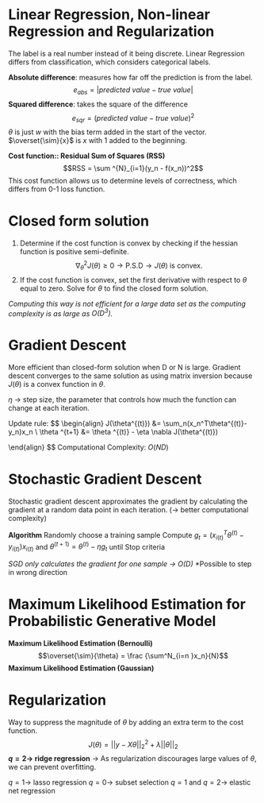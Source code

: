 # Linear Regression, Non-linear Regression and Regularization

The label is a real number instead of it being discrete.
Linear Regression differs from classification, which considers categorical labels.

**Absolute difference**: measures how far off the prediction is from the label.
$$e_{abs} = |predicted \text{ }value - true \text{ } value| $$
**Squared difference**: takes the square of the difference
$$e_{sqr} = (predicted \ value - true \ value)^2 $$
$\theta$ is just $w$ with the bias term added in the start of the vector.
$\overset{\sim}{x}$ is $x$ with 1 added to the beginning.

**Cost function:: Residual Sum of Squares (RSS)**
$$RSS = \sum ^{N}_{i=1}(y_n - f(x_n))^2$$
This cost function allows us to determine levels of correctness, which differs from 0-1 loss function.

# Closed form solution

1. Determine if the cost function is convex by checking if the hessian function is positive semi-definite.
$$\nabla^2_{\theta}J(\theta) \geq 0 \rightarrow \text{P.S.D} \rightarrow \text{$J(\theta)$ is convex.}$$
2. If the cost function is convex, set the first derivative with respect to $\theta$ equal to zero. Solve for $\theta$ to find the closed form solution.

*Computing this way is not efficient for a large data set as the computing complexity is as large as $O(D^3)$.*

# Gradient Descent

More efficient than closed-form solution when D or N is large.
Gradient descent converges to the same solution as using matrix inversion because $J(\theta)$ is a convex function in $\theta$.

$\eta$ $\rightarrow$ step size, the parameter that controls how much the function can change at each iteration. 

Update rule:
$$
\begin{align}
J(\theta^{(t)}) &= \sum_n(x_n^T\theta^{(t)}-y_n)x_n \\
\theta ^{t+1} &= \theta ^{(t)} - \eta \nabla J(\theta^{(t)}) 

\end{align}
$$
Computational Complexity: $O(ND)$

# Stochastic Gradient Descent

Stochastic gradient descent approximates the gradient by calculating the gradient at a random data point in each iteration. ($\rightarrow$ better computational complexity)

**Algorithm**
Randomly choose a training sample
Compute $g_t = (x^T_{i(t)} \theta^{(t)}-y_{i(t)})x_{i(t)}$ and $\theta^{(t+1)} = \theta^{(t)}-\eta g_t$ 
until Stop criteria

*SGD only calculates the gradient for one sample $\rightarrow$ $O(D)$*
*Possible to step in wrong direction

# Maximum Likelihood Estimation for Probabilistic Generative Model

**Maximum Likelihood Estimation (Bernoulli)**
$$\overset{\sim}{\theta} = \frac {\sum^N_{i=n }x_n}{N}$$
**Maximum Likelihood Estimation (Gaussian)**


# Regularization

Way to suppress the magnitude of $\theta$ by adding an extra term to the cost function.
$$J(\theta) = ||y- X\theta||^2_2 + \lambda ||\theta||_2 $$
**$q=2 \rightarrow$ ridge regression**
$\rightarrow$ As regularization discourages large values of $\theta$, we can prevent overfitting.

$q=1 \rightarrow$ lasso regression
$q=0 \rightarrow$ subset selection
$q=1 \text{ and } q=2 \rightarrow$ elastic net regression

